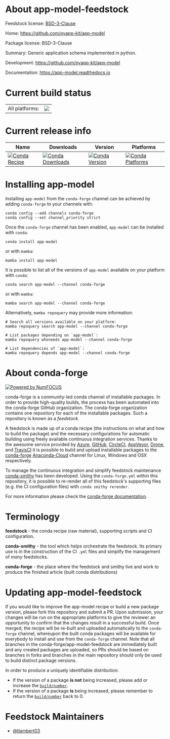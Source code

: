 About app-model-feedstock
=========================

Feedstock license: [BSD-3-Clause](https://github.com/conda-forge/app-model-feedstock/blob/main/LICENSE.txt)

Home: https://github.com/pyapp-kit/app-model

Package license: BSD-3-Clause

Summary: Generic application schema implemented in python.

Development: https://github.com/pyapp-kit/app-model

Documentation: https://app-model.readthedocs.io

Current build status
====================


<table><tr><td>All platforms:</td>
    <td>
      <a href="https://dev.azure.com/conda-forge/feedstock-builds/_build/latest?definitionId=16814&branchName=main">
        <img src="https://dev.azure.com/conda-forge/feedstock-builds/_apis/build/status/app-model-feedstock?branchName=main">
      </a>
    </td>
  </tr>
</table>

Current release info
====================

| Name | Downloads | Version | Platforms |
| --- | --- | --- | --- |
| [![Conda Recipe](https://img.shields.io/badge/recipe-app--model-green.svg)](https://anaconda.org/conda-forge/app-model) | [![Conda Downloads](https://img.shields.io/conda/dn/conda-forge/app-model.svg)](https://anaconda.org/conda-forge/app-model) | [![Conda Version](https://img.shields.io/conda/vn/conda-forge/app-model.svg)](https://anaconda.org/conda-forge/app-model) | [![Conda Platforms](https://img.shields.io/conda/pn/conda-forge/app-model.svg)](https://anaconda.org/conda-forge/app-model) |

Installing app-model
====================

Installing `app-model` from the `conda-forge` channel can be achieved by adding `conda-forge` to your channels with:

```
conda config --add channels conda-forge
conda config --set channel_priority strict
```

Once the `conda-forge` channel has been enabled, `app-model` can be installed with `conda`:

```
conda install app-model
```

or with `mamba`:

```
mamba install app-model
```

It is possible to list all of the versions of `app-model` available on your platform with `conda`:

```
conda search app-model --channel conda-forge
```

or with `mamba`:

```
mamba search app-model --channel conda-forge
```

Alternatively, `mamba repoquery` may provide more information:

```
# Search all versions available on your platform:
mamba repoquery search app-model --channel conda-forge

# List packages depending on `app-model`:
mamba repoquery whoneeds app-model --channel conda-forge

# List dependencies of `app-model`:
mamba repoquery depends app-model --channel conda-forge
```


About conda-forge
=================

[![Powered by
NumFOCUS](https://img.shields.io/badge/powered%20by-NumFOCUS-orange.svg?style=flat&colorA=E1523D&colorB=007D8A)](https://numfocus.org)

conda-forge is a community-led conda channel of installable packages.
In order to provide high-quality builds, the process has been automated into the
conda-forge GitHub organization. The conda-forge organization contains one repository
for each of the installable packages. Such a repository is known as a *feedstock*.

A feedstock is made up of a conda recipe (the instructions on what and how to build
the package) and the necessary configurations for automatic building using freely
available continuous integration services. Thanks to the awesome service provided by
[Azure](https://azure.microsoft.com/en-us/services/devops/), [GitHub](https://github.com/),
[CircleCI](https://circleci.com/), [AppVeyor](https://www.appveyor.com/),
[Drone](https://cloud.drone.io/welcome), and [TravisCI](https://travis-ci.com/)
it is possible to build and upload installable packages to the
[conda-forge](https://anaconda.org/conda-forge) [Anaconda-Cloud](https://anaconda.org/)
channel for Linux, Windows and OSX respectively.

To manage the continuous integration and simplify feedstock maintenance
[conda-smithy](https://github.com/conda-forge/conda-smithy) has been developed.
Using the ``conda-forge.yml`` within this repository, it is possible to re-render all of
this feedstock's supporting files (e.g. the CI configuration files) with ``conda smithy rerender``.

For more information please check the [conda-forge documentation](https://conda-forge.org/docs/).

Terminology
===========

**feedstock** - the conda recipe (raw material), supporting scripts and CI configuration.

**conda-smithy** - the tool which helps orchestrate the feedstock.
                   Its primary use is in the construction of the CI ``.yml`` files
                   and simplify the management of *many* feedstocks.

**conda-forge** - the place where the feedstock and smithy live and work to
                  produce the finished article (built conda distributions)


Updating app-model-feedstock
============================

If you would like to improve the app-model recipe or build a new
package version, please fork this repository and submit a PR. Upon submission,
your changes will be run on the appropriate platforms to give the reviewer an
opportunity to confirm that the changes result in a successful build. Once
merged, the recipe will be re-built and uploaded automatically to the
`conda-forge` channel, whereupon the built conda packages will be available for
everybody to install and use from the `conda-forge` channel.
Note that all branches in the conda-forge/app-model-feedstock are
immediately built and any created packages are uploaded, so PRs should be based
on branches in forks and branches in the main repository should only be used to
build distinct package versions.

In order to produce a uniquely identifiable distribution:
 * If the version of a package **is not** being increased, please add or increase
   the [``build/number``](https://docs.conda.io/projects/conda-build/en/latest/resources/define-metadata.html#build-number-and-string).
 * If the version of a package **is** being increased, please remember to return
   the [``build/number``](https://docs.conda.io/projects/conda-build/en/latest/resources/define-metadata.html#build-number-and-string)
   back to 0.

Feedstock Maintainers
=====================

* [@tlambert03](https://github.com/tlambert03/)

